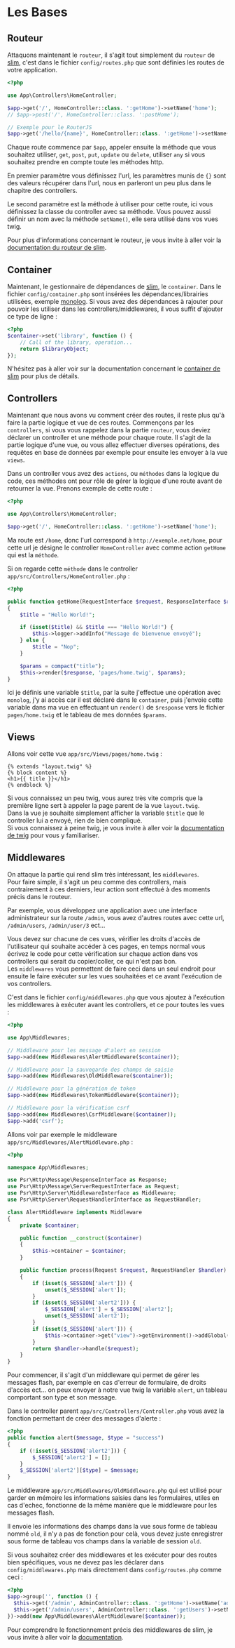 # Les Bases

## Routeur
Attaquons maintenant le `routeur`, il s'agit tout simplement du `routeur` de [slim](https://www.slimframework.com/), c'est dans le fichier `config/routes.php` que sont définies les routes de votre application.

``` php
<?php

use App\Controllers\HomeController;

$app->get('/', HomeController::class. ':getHome')->setName('home');
// $app->post('/', HomeController::class. ':postHome');

// Exemple pour le RouterJS
$app->get('/hello/{name}', HomeController::class. ':getHome')->setName('hello');
```

Chaque route commence par `$app`, appeler ensuite la méthode que vous souhaitez utiliser, `get`, `post`, `put`, `update` ou `delete`, utiliser `any` si vous souhaitez prendre en compte toute les méthodes http.

En premier paramètre vous définissez l'url, les paramètres munis de `{}` sont des valeurs récupérer dans l'url, nous en parleront un peu plus dans le chapitre des controllers.

Le second paramètre est la méthode à utiliser pour cette route, ici vous définissez la classe du controller avec sa méthode.
Vous pouvez aussi définir un nom avec la méthode `setName()`, elle sera utilisé dans vos vues twig.

Pour plus d'informations concernant le routeur, je vous invite à aller voir la [documentation du routeur de slim](https://www.slimframework.com/docs/v3/objects/router.html).

## Container
Maintenant, le gestionnaire de dépendances de [slim](https://www.slimframework.com/), le `container`.
Dans le fichier `config/container.php` sont insérées les dépendances/librairies utilisées, exemple [monolog](https://github.com/Seldaek/monolog).
Si vous avez des dépendances à rajouter pour pouvoir les utiliser dans les controllers/middlewares, il vous suffit d'ajouter ce type de ligne :

``` php
<?php
$container->set('library', function () {
    // Call of the library, operation...
    return $libraryObject;
});
```

N'hésitez pas à aller voir sur la documentation concernant le [container de slim](https://www.slimframework.com/docs/v3/concepts/di.html) pour plus de détails.


## Controllers
Maintenant que nous avons vu comment créer des routes, il reste plus qu'à faire la partie logique et vue de ces routes.
Commençons par les `controllers`, si vous vous rappelez dans la partie `routeur`, vous deviez déclarer un controller et une méthode pour chaque route.
Il s'agit de la partie logique d'une vue, ou vous allez effectuer diverses opérations, des requêtes en base de données par exemple pour ensuite les envoyer à la vue `views`.

Dans un controller vous avez des `actions`, ou `méthodes` dans la logique du code, ces méthodes ont pour rôle de gérer la logique d'une route avant de retourner la vue.
Prenons exemple de cette route :
``` php
<?php

use App\Controllers\HomeController;

$app->get('/', HomeController::class. ':getHome')->setName('home');
```
Ma route est `/home`, donc l'url correspond à `http://exemple.net/home`, pour cette url je désigne le controller `HomeController` avec comme action `getHome` qui est la `méthode`.

Si on regarde cette `méthode` dans le controller `app/src/Controllers/HomeController.php` :
``` php
<?php

public function getHome(RequestInterface $request, ResponseInterface $response)
{
    $title = "Hello World!";

    if (isset($title) && $title === "Hello World!") {
        $this->logger->addInfo("Message de bienvenue envoyé");
    } else {
        $title = "Nop";
    }

    $params = compact("title");
    $this->render($response, 'pages/home.twig', $params);
}
```
Ici je définis une variable `$title`, par la suite j'effectue une opération avec `monolog`, j'y ai accès car il est déclaré dans le `container`, puis j'envoie cette variable dans ma vue en effectuant un `render()` de `$response` vers le fichier `pages/home.twig` et le tableau de mes données `$params`.


## Views
Allons voir cette vue `app/src/Views/pages/home.twig` :
```twig
{% extends "layout.twig" %}
{% block content %}
<h1>{{ title }}</h1>
{% endblock %}
```
Si vous connaissez un peu twig, vous aurez très vite compris que la première ligne sert à appeler la page parent de la vue `layout.twig`.<br>
Dans la vue je souhaite simplement afficher la variable `$title` que le controller lui a envoyé, rien de bien compliqué.<br>
Si vous connaissez à peine twig, je vous invite à aller voir la [documentation de twig](https://twig.symfony.com/doc/2.x/) pour vous y familiariser.


## Middlewares
On attaque la partie qui rend slim très intéressant, les `middlewares`.<br>
Pour faire simple, il s'agit un peu comme des controllers, mais contrairement à ces derniers, leur action sont effectué à des moments précis dans le routeur.

Par exemple, vous développez une application avec une interface administrateur sur la route `/admin`, vous avez d'autres routes avec cette url, `/admin/users`, `/admin/user/3` ect...

Vous devez sur chacune de ces vues, vérifier les droits d'accès de l'utilisateur qui souhaite accéder à ces pages, en temps normal vous écrivez le code pour cette vérification sur chaque action dans vos controllers qui serait du copier/coller, ce qui n'est pas bon.<br>
Les `middlewares` vous permettent de faire ceci dans un seul endroit pour ensuite le faire exécuter sur les vues souhaitées et ce avant l'exécution de vos controllers.

C'est dans le fichier `config/middlewares.php` que vous ajoutez à l'exécution les middlewares à exécuter avant les controllers, et ce pour toutes les vues :
``` php
<?php

use App\Middlewares;

// Middleware pour les message d'alert en session
$app->add(new Middlewares\AlertMiddleware($container));

// Middleware pour la sauvegarde des champs de saisie
$app->add(new Middlewares\OldMiddleware($container));

// Middleware pour la génération de token
$app->add(new Middlewares\TokenMiddleware($container));

// Middleware pour la vérification csrf
$app->add(new Middlewares\CsrfMiddleware($container));
$app->add('csrf');

```

Allons voir par exemple le middleware `app/src/Middlewares/AlertMiddleware.php` :
``` php
<?php

namespace App\Middlewares;

use Psr\Http\Message\ResponseInterface as Response;
use Psr\Http\Message\ServerRequestInterface as Request;
use Psr\Http\Server\MiddlewareInterface as Middleware;
use Psr\Http\Server\RequestHandlerInterface as RequestHandler;

class AlertMiddleware implements Middleware
{
    private $container;

    public function __construct($container)
    {
        $this->container = $container;
    }

    public function process(Request $request, RequestHandler $handler): Response
    {
        if (isset($_SESSION['alert'])) {
            unset($_SESSION['alert']);
        }
        if (isset($_SESSION['alert2'])) {
            $_SESSION['alert'] = $_SESSION['alert2'];
            unset($_SESSION['alert2']);
        }
        if (isset($_SESSION['alert'])) {
            $this->container->get("view")->getEnvironment()->addGlobal('alert', $_SESSION['alert']);
        }
        return $handler->handle($request);
    }
}
```
Pour commencer, il s'agit d'un middleware qui permet de gérer les messages flash, par exemple en cas d'erreur de formulaire, de droits d'accès ect... on peux envoyer à notre vue twig la variable `alert`, un tableau comportant son type et son message.

Dans le controller parent `app/src/Controllers/Controller.php` vous avez la fonction permettant de créer des messages d'alerte :
``` php
<?php
public function alert($message, $type = "success")
{
    if (!isset($_SESSION['alert2'])) {
        $_SESSION['alert2'] = [];
    }
    $_SESSION['alert2'][$type] = $message;
}
```
Le middleware `app/src/Middlewares/OldMiddleware.php` qui est utilisé pour garder en mémoire les informations saisies dans les formulaires, utiles en cas d'echec, fonctionne de la même manière que le middleware pour les messages flash.

Il envoie les informations des champs dans la vue sous forme de tableau nommé `old`, il n'y a pas de fonction pour celà, vous devez juste enregistrer sous forme de tableau vos champs dans la variable de session `old`.

Si vous souhaitez créer des middlewares et les exécuter pour des routes bien spécifiques, vous ne devez pas les déclarer dans `config/middlewares.php` mais directement dans `config/routes.php` comme ceci :
``` php
<?php
$app->group('', function () {
  $this->get('/admin', AdminController::class. ':getHome')->setName('admin');
  $this->get('/admin/users', AdminController::class. ':getUsers')->setName('users');
})->add(new App\Middlewares\AlertMiddleware($container));
```

Pour comprendre le fonctionnement précis des middlewares de slim, je vous invite à aller voir la [documentation](https://www.slimframework.com/docs/v4/concepts/middleware.html).
